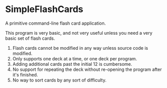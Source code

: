 # SimpleFlashCards
A primitive command-line flash card application.

This program is very basic, and not very useful unless you need a very basic set of flash cards.

1. Flash cards cannot be modified in any way unless source code is modified.
2. Only supports one deck at a time, or one deck per program.
3. Adding additional cards past the initial 12 is cumbersome.
4. No support for repeating the deck without re-opening the program after it's finished.
5. No way to sort cards by any sort of difficulty.
